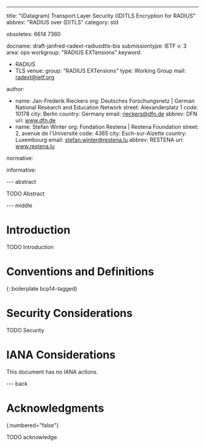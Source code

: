 ---
title: "(Datagram) Transport Layer Security ((D)TLS Encryption for RADIUS"
abbrev: "RADIUS over (D)TLS"
category: std

obsoletes: 6614 7360

docname: draft-janfred-radext-radiusdtls-bis
submissiontype: IETF
v: 3
area: ops
workgroup: "RADIUS EXTensions"
keyword:
 - RADIUS
 - TLS
venue:
  group: "RADIUS EXTensions"
  type: Working Group
  mail: radext@ietf.org

author:
  - name: Jan-Frederik Rieckers
    org: Deutsches Forschungsnetz | German National Research and Education Network
    street: Alexanderplatz 1
    code: 10178
    city: Berlin
    country: Germany
    email: rieckers@dfn.de
    abbrev: DFN
    uri: www.dfn.de
  - name: Stefan Winter
    org: Fondation Restena | Restena Foundation
    street: 2, avenue de l'Université
    code: 4365
    city: Esch-sur-Alzette
    country: Luxembourg
    email: stefan.winter@restena.lu
    abbrev: RESTENA
    uri: www.restena.lu

normative:

informative:


--- abstract

TODO Abstract


--- middle

# Introduction

TODO Introduction


# Conventions and Definitions

{::boilerplate bcp14-tagged}


# Security Considerations

TODO Security


# IANA Considerations

This document has no IANA actions.


--- back

# Acknowledgments
{:numbered="false"}

TODO acknowledge.
